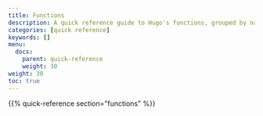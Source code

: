 ```yaml
---
title: Functions
description: A quick reference guide to Hugo's functions, grouped by namespace. Aliases, if any, appear in parentheses to the right of the function name.
categories: [quick reference]
keywords: []
menu:
  docs:
    parent: quick-reference
    weight: 30
weight: 30
toc: true
---
```


{{% quick-reference section="functions" %}}
